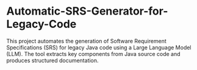 # Automatic-SRS-Generator-for-Legacy-Code
This project automates the generation of Software Requirement Specifications (SRS) for legacy Java code using a Large Language Model (LLM). The tool extracts key components from Java source code and produces structured documentation.
